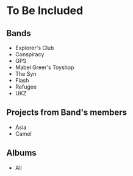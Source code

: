 # To Be Included

## Bands

+ Explorer's Club
+ Conspiracy
+ GPS
+ Mabel Greer's Toyshop
+ The Syn
+ Flash
+ Refugee
+ UKZ

## Projects from Band's members

+ Asia
+ Camel

## Albums

+ All
